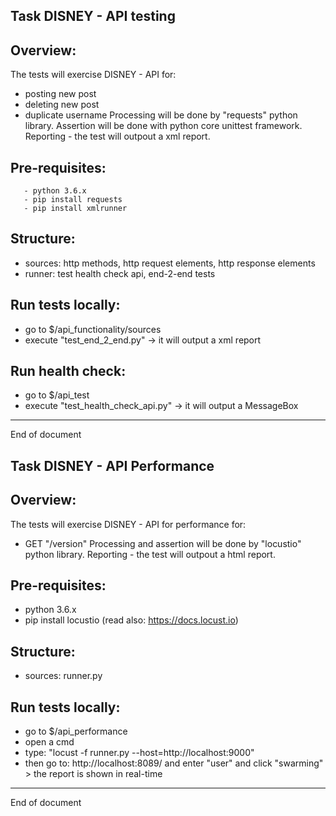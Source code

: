 Task DISNEY - API testing
----------


## Overview:
The tests will exercise DISNEY - API for:
- posting new post
- deleting new post
- duplicate username
Processing will be done by "requests" python library.
Assertion will be done with python core unittest framework.
Reporting - the test will outpout a xml report.


## Pre-requisites:
```
   - python 3.6.x
   - pip install requests
   - pip install xmlrunner  
```


## Structure:
- sources: http methods, http request elements, http response elements
- runner: test health check api, end-2-end tests



## Run tests locally:
   - go to $/api_functionality/sources
   - execute "test_end_2_end.py" -> it will output a xml report



## Run health check:
   - go to $/api_test
   - execute "test_health_check_api.py" -> it will output a MessageBox




----------
End of document




Task DISNEY  - API Performance
----------


## Overview:
The tests will exercise DISNEY - API for performance for:
- GET "/version"
Processing and assertion will be done by "locustio" python library.
Reporting - the test will outpout a html report.


## Pre-requisites:
   - python 3.6.x
   - pip install locustio  (read also: https://docs.locust.io)



## Structure:
- sources: runner.py



## Run tests locally:
   - go to $/api_performance
   - open a cmd
   - type: "locust -f runner.py --host=http://localhost:9000"
   - then go to: http://localhost:8089/ and enter "user" and click "swarming" > the report is shown in real-time 







----------
End of document



